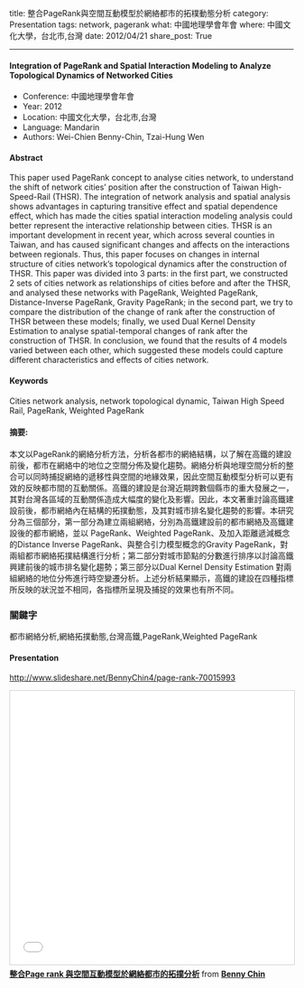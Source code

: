 title: 整合PageRank與空間互動模型於網絡都市的拓樸動態分析
category: Presentation
tags: network, pagerank
what: 中國地理學會年會
where: 中國文化大學，台北市,台灣
date: 2012/04/21
share_post: True

---

#### Integration of PageRank and Spatial Interaction Modeling to Analyze Topological Dynamics of Networked Cities

- Conference: 中國地理學會年會
- Year: 2012
- Location: 中國文化大學，台北市,台灣
- Language: Mandarin
- Authors: Wei-Chien Benny-Chin, Tzai-Hung Wen

#### Abstract
This paper used PageRank concept to analyse cities network, to understand the shift of network cities’ position after the construction of Taiwan High-Speed-Rail (THSR). The integration of network analysis and spatial analysis shows advantages in capturing transitive effect and spatial dependence effect, which has made the cities spatial interaction modeling analysis could better represent the interactive relationship between cities. THSR is an important development in recent year, which across several counties in Taiwan, and has caused significant changes and affects on the interactions between regionals. Thus, this paper focuses on changes in internal structure of cities network’s topological dynamics after the construction of THSR. This paper was divided into 3 parts: in the first part, we constructed 2 sets of cities network as relationships of cities before and after the THSR, and analysed these networks with PageRank, Weighted PageRank, Distance-Inverse PageRank, Gravity PageRank; in the second part, we try to compare the distribution of the change of rank after the construction of THSR between these models; finally, we used Dual Kernel Density Estimation to analyse spatial-temporal changes of rank after the construction of THSR. In conclusion, we found that the results of 4 models varied between each other, which suggested these models could capture different characteristics and effects of cities network.  

#### Keywords
Cities network analysis, network topological dynamic, Taiwan High Speed Rail, PageRank, Weighted PageRank

#### 摘要: 
本文以PageRank的網絡分析方法，分析各都市的網絡結構，以了解在高鐵的建設前後，都市在網絡中的地位之空間分佈及變化趨勢。網絡分析與地理空間分析的整合可以同時捕捉網絡的遞移性與空間的地緣效果，因此空間互動模型分析可以更有效的反映都市間的互動關係。高鐵的建設是台灣近期跨數個縣市的重大發展之一，其對台灣各區域的互動關係造成大幅度的變化及影響。因此，本文著重討論高鐵建設前後，都市網絡內在結構的拓撲動態，及其對城市排名變化趨勢的影響。本研究分為三個部分，第一部分為建立兩組網絡，分別為高鐵建設前的都市網絡及高鐵建設後的都市網絡，並以 PageRank、Weighted PageRank、及加入距離遞減概念的Distance Inverse PageRank、與整合引力模型概念的Gravity PageRank，對兩組都市網絡拓撲結構進行分析；第二部分對城市節點的分數進行排序以討論高鐵興建前後的城市排名變化趨勢；第三部分以Dual Kernel Density Estimation 對兩組網絡的地位分佈進行時空變遷分析。上述分析結果顯示，高鐵的建設在四種指標所反映的狀況並不相同，各指標所呈現及捕捉的效果也有所不同。
### 關鍵字
都市網絡分析,網絡拓撲動態,台灣高鐵,PageRank,Weighted PageRank

#### Presentation
http://www.slideshare.net/BennyChin4/page-rank-70015993

<iframe src="//www.slideshare.net/slideshow/embed_code/key/LfHjwgB2Uy72cN" width="595" height="485" frameborder="0" marginwidth="0" marginheight="0" scrolling="no" style="border:1px solid #CCC; border-width:1px; margin-bottom:5px; max-width: 100%;" allowfullscreen> </iframe> <div style="margin-bottom:5px"> <strong> <a href="//www.slideshare.net/BennyChin4/page-rank-70015993" title="整合Page rank 與空間互動模型於網絡都市的拓撲分析" target="_blank">整合Page rank 與空間互動模型於網絡都市的拓撲分析</a> </strong> from <strong><a target="_blank" href="//www.slideshare.net/BennyChin4">Benny Chin</a></strong> </div>
